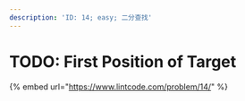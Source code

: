 ```yaml
---
description: 'ID: 14; easy; 二分查找'
---
```


# TODO: First Position of Target

{% embed url="https://www.lintcode.com/problem/14/" %}



